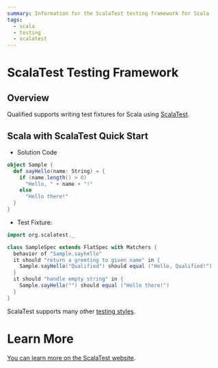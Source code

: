 ```yaml
---
summary: Information for the ScalaTest testing framework for Scala
tags:
  - scala
  - testing
  - scalatest
---
```


# ScalaTest Testing Framework

## Overview

Qualified supports writing test fixtures for Scala using [ScalaTest][1].

## Scala with ScalaTest Quick Start

- Solution Code

```scala
object Sample {
  def sayHello(name: String) = {
    if (name.length() > 0)
      "Hello, " + name + "!"
    else
      "Hello there!"
  }
}
```

- Test Fixture:

```scala
import org.scalatest._

class SampleSpec extends FlatSpec with Matchers {
  behavior of "Sample.sayhello"
  it should "return a greeting to given name" in {
    Sample.sayHello("Qualified") should equal ("Hello, Qualified!")
  }
  it should "handle empty string" in {
    Sample.sayHello("") should equal ("Hello there!")
  }
}
```

ScalaTest supports many other [testing styles](http://www.scalatest.org/user_guide/selecting_a_style).

# Learn More

[You can learn more on the ScalaTest website][1].

[1]: http://www.scalatest.org/
